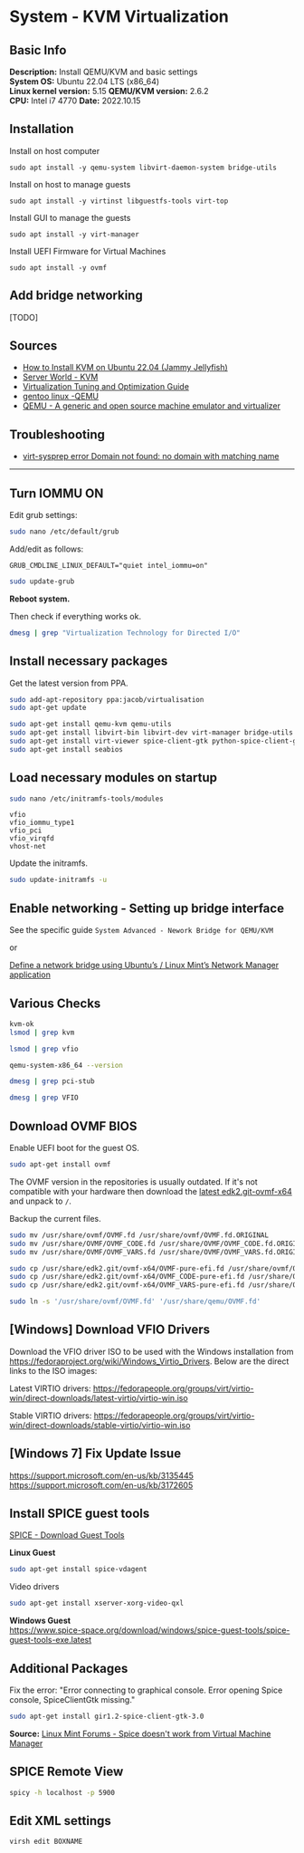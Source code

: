 # System - KVM Virtualization

## Basic Info

**Description:** Install QEMU/KVM and basic settings  
**System OS:** Ubuntu 22.04 LTS (x86_64)  
**Linux kernel version:** 5.15
**QEMU/KVM version:** 2.6.2  
**CPU:** Intel i7 4770
**Date:** 2022.10.15  

## Installation

Install on host computer
```shell
sudo apt install -y qemu-system libvirt-daemon-system bridge-utils
```

Install on host to manage guests
```shell
sudo apt install -y virtinst libguestfs-tools virt-top 
```

Install GUI to manage the guests
```shell
sudo apt install -y virt-manager
```

Install UEFI Firmware for Virtual Machines
```shell
sudo apt install -y ovmf 
```

## Add bridge networking
[TODO]

## 





## Sources

- [How to Install KVM on Ubuntu 22.04 (Jammy Jellyfish)](https://www.linuxtechi.com/how-to-install-kvm-on-ubuntu-22-04/)
- [Server World - KVM](https://www.server-world.info/en/note?os=Ubuntu_22.04&p=kvm&f=1)
- [Virtualization Tuning and Optimization Guide](https://access.redhat.com/documentation/en-us/red_hat_enterprise_linux/7/html/virtualization_tuning_and_optimization_guide/index)
- [gentoo linux -QEMU](https://wiki.gentoo.org/wiki/QEMU)
- [QEMU -  A generic and open source machine emulator and virtualizer](https://www.qemu.org/)

## Troubleshooting

- [virt-sysprep error Domain not found: no domain with matching name](https://askubuntu.com/questions/1415438/virt-sysprep-error-domain-not-found-no-domain-with-matching-name)


-------------------

## Turn IOMMU ON ##

Edit grub settings:

```sh
sudo nano /etc/default/grub
```

Add/edit as follows:

```
GRUB_CMDLINE_LINUX_DEFAULT="quiet intel_iommu=on"
```

```sh
sudo update-grub
```
**Reboot system.**

Then check if everything works ok.

```sh
dmesg | grep "Virtualization Technology for Directed I/O"
```

## Install necessary packages ##

Get the latest version from PPA.

```sh
sudo add-apt-repository ppa:jacob/virtualisation
sudo apt-get update
```

```sh
sudo apt-get install qemu-kvm qemu-utils
sudo apt-get install libvirt-bin libvirt-dev virt-manager bridge-utils
sudo apt-get install virt-viewer spice-client-gtk python-spice-client-gtk
sudo apt-get install seabios
```

## Load necessary modules on startup ##

```sh
sudo nano /etc/initramfs-tools/modules
```

```
vfio
vfio_iommu_type1
vfio_pci
vfio_virqfd
vhost-net
```

Update the initramfs.

```sh
sudo update-initramfs -u
```

## Enable networking - Setting up bridge interface ##

See the specific guide `System Advanced - Nework Bridge for QEMU/KVM`

or

[Define a network bridge using Ubuntu’s / Linux Mint’s Network Manager application](https://heiko-sieger.info/define-a-network-bridge-using-ubuntus-linux-mints-network-manager-application/)  

## Various Checks ##

```sh
kvm-ok
lsmod | grep kvm
```

```sh
lsmod | grep vfio
```

```sh
qemu-system-x86_64 --version
```

```sh
dmesg | grep pci-stub
```

```sh
dmesg | grep VFIO
```

## Download OVMF BIOS ##

Enable UEFI boot for the guest OS.

```sh
sudo apt-get install ovmf
```

The OVMF version in the repositories is usually outdated. If it's not compatible with your hardware then download the [latest edk2.git-ovmf-x64](https://www.kraxel.org/repos/jenkins/edk2/) and unpack to `/`.

Backup the current files.

```sh
sudo mv /usr/share/ovmf/OVMF.fd /usr/share/ovmf/OVMF.fd.ORIGINAL
sudo mv /usr/share/OVMF/OVMF_CODE.fd /usr/share/OVMF/OVMF_CODE.fd.ORIGINAL
sudo mv /usr/share/OVMF/OVMF_VARS.fd /usr/share/OVMF/OVMF_VARS.fd.ORIGINAL
```

```sh
sudo cp /usr/share/edk2.git/ovmf-x64/OVMF-pure-efi.fd /usr/share/ovmf/OVMF.fd
sudo cp /usr/share/edk2.git/ovmf-x64/OVMF_CODE-pure-efi.fd /usr/share/OVMF/OVMF_CODE.fd
sudo cp /usr/share/edk2.git/ovmf-x64/OVMF_VARS-pure-efi.fd /usr/share/OVMF/OVMF_VARS.fd
```

```sh
sudo ln -s '/usr/share/ovmf/OVMF.fd' '/usr/share/qemu/OVMF.fd'
```

## [Windows] Download VFIO Drivers ##

Download the VFIO driver ISO to be used with the Windows installation from https://fedoraproject.org/wiki/Windows_Virtio_Drivers. Below are the direct links to the ISO images:

Latest VIRTIO drivers: https://fedorapeople.org/groups/virt/virtio-win/direct-downloads/latest-virtio/virtio-win.iso

Stable VIRTIO drivers: https://fedorapeople.org/groups/virt/virtio-win/direct-downloads/stable-virtio/virtio-win.iso

## [Windows 7] Fix Update Issue ##

https://support.microsoft.com/en-us/kb/3135445  
https://support.microsoft.com/en-us/kb/3172605

## Install SPICE guest tools ##

[SPICE - Download Guest Tools](http://www.spice-space.org/download.html)  

**Linux Guest**

```sh
sudo apt-get install spice-vdagent
```

Video drivers

```sh
sudo apt-get install xserver-xorg-video-qxl
```

**Windows Guest**  
https://www.spice-space.org/download/windows/spice-guest-tools/spice-guest-tools-exe.latest

## Additional Packages ##

Fix the error: "Error connecting to graphical console. Error opening Spice console, SpiceClientGtk missing."

```sh
sudo apt-get install gir1.2-spice-client-gtk-3.0
```

**Source:** [Linux Mint Forums - Spice doesn't work from Virtual Machine Manager](https://forums.linuxmint.com/viewtopic.php?t=227025)

## SPICE Remote View ##

```sh
spicy -h localhost -p 5900
```

## Edit XML settings ##

```sh
virsh edit BOXNAME
```


